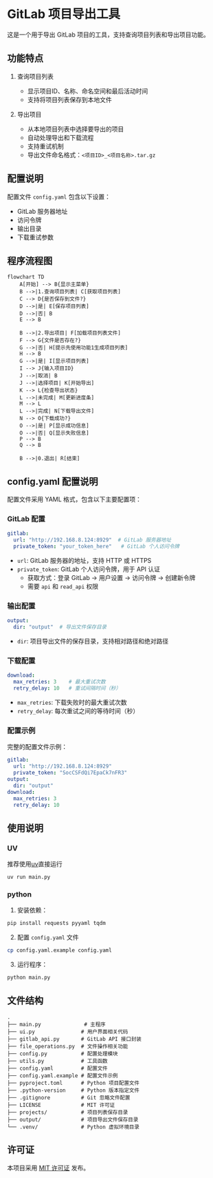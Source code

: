 # GitLab 项目导出工具

这是一个用于导出 GitLab 项目的工具，支持查询项目列表和导出项目功能。

## 功能特点

1. 查询项目列表
   - 显示项目ID、名称、命名空间和最后活动时间
   - 支持将项目列表保存到本地文件

2. 导出项目
   - 从本地项目列表中选择要导出的项目
   - 自动处理导出和下载流程
   - 支持重试机制
   - 导出文件命名格式：`<项目ID>_<项目名称>.tar.gz`

## 配置说明

配置文件 `config.yaml` 包含以下设置：
- GitLab 服务器地址
- 访问令牌
- 输出目录
- 下载重试参数

## 程序流程图

```mermaid
flowchart TD
    A[开始] --> B{显示主菜单}
    B -->|1.查询项目列表| C[获取项目列表]
    C --> D{是否保存到文件?}
    D -->|是| E[保存项目列表]
    D -->|否| B
    E --> B
    
    B -->|2.导出项目| F[加载项目列表文件]
    F --> G{文件是否存在?}
    G -->|否| H[提示先使用功能1生成项目列表]
    H --> B
    G -->|是| I[显示项目列表]
    I --> J{输入项目ID}
    J -->|取消| B
    J -->|选择项目| K[开始导出]
    K --> L{检查导出状态}
    L -->|未完成| M[更新进度条]
    M --> L
    L -->|完成| N[下载导出文件]
    N --> O{下载成功?}
    O -->|是| P[显示成功信息]
    O -->|否| Q[显示失败信息]
    P --> B
    Q --> B
    
    B -->|0.退出| R[结束]
```

## config.yaml 配置说明

配置文件采用 YAML 格式，包含以下主要配置项：

### GitLab 配置
```yaml
gitlab:
  url: "http://192.168.8.124:8929"  # GitLab 服务器地址
  private_token: "your_token_here"   # GitLab 个人访问令牌
```

- `url`: GitLab 服务器的地址，支持 HTTP 或 HTTPS
- `private_token`: GitLab 个人访问令牌，用于 API 认证
  - 获取方式：登录 GitLab -> 用户设置 -> 访问令牌 -> 创建新令牌
  - 需要 `api` 和 `read_api` 权限

### 输出配置
```yaml
output:
  dir: "output"  # 导出文件保存目录
```

- `dir`: 项目导出文件的保存目录，支持相对路径和绝对路径

### 下载配置
```yaml
download:
  max_retries: 3    # 最大重试次数
  retry_delay: 10   # 重试间隔时间（秒）
```

- `max_retries`: 下载失败时的最大重试次数
- `retry_delay`: 每次重试之间的等待时间（秒）

### 配置示例
完整的配置文件示例：
```yaml
gitlab:
  url: "http://192.168.8.124:8929"
  private_token: "SocCSFdQi7EpaCk7nFR3"
output:
  dir: "output"
download:
  max_retries: 3
  retry_delay: 10
```

## 使用说明
### UV
推荐使用[uv](https://docs.astral.sh/uv/getting-started/installation/)直接运行
```
uv run main.py
```

### python
1. 安装依赖：
```bash
pip install requests pyyaml tqdm
```

2. 配置 `config.yaml` 文件
```bash
cp config.yaml.example config.yaml
```
3. 运行程序：
```bash
python main.py
 ```

## 文件结构

```
.
├── main.py              # 主程序
├── ui.py               # 用户界面相关代码
├── gitlab_api.py       # GitLab API 接口封装
├── file_operations.py  # 文件操作相关功能
├── config.py           # 配置处理模块
├── utils.py            # 工具函数
├── config.yaml         # 配置文件
├── config.yaml.example # 配置文件示例
├── pyproject.toml      # Python 项目配置文件
├── .python-version     # Python 版本指定文件
├── .gitignore          # Git 忽略文件配置
├── LICENSE             # MIT 许可证
├── projects/           # 项目列表保存目录
├── output/             # 项目导出文件保存目录
└── .venv/              # Python 虚拟环境目录
```

## 许可证

本项目采用 [MIT 许可证](LICENSE) 发布。
